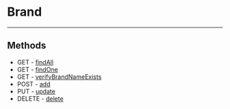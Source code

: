 # Brand

---
## Methods
* GET - [findAll](./findAll.md)
* GET - [findOne](./findOne.md)
* GET - [verifyBrandNameExists](./verifyBrandNameExists.md)
* POST - [add](./add.md)
* PUT - [update](./update.md)
* DELETE - [delete](./delete.md)